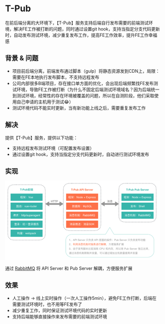 # T-Pub

在前后端分离的大环境下，【T-Pub】服务支持后端自行发布需要的前端测试环境，解决FE工作被打断的问题，同时通过设置git hook，支持当指定分支代码更新时，自动发布测试环境，减少重复发布工作，提高FE工作效率，提升FE工作幸福感

## 背景 & 问题

* 项目前后端分离，前端发布通过脚本（gulp）将静态资源发到CDN上，局限：需要在FE本地执行发布脚本，不支持远程发布
* 公司内部很多B端项目，存在接口单方面的优化，会出现后端频繁找FE发布测试环境，导致FE工作被打断（为什么不固定后端测试环境域名？因为后端统一到测试环境，经常性的存在环境被覆盖的问题，所以在自测阶段，他们采取使用自己申请的主机用于测试😂）
* 测试环境代码不能实时更新，当有新功能上线之后，需要重复发布工作

## 解决

提供【T-Pub】服务，提供以下功能：

* 支持远程发布测试环境（可配置发布设置）
* 通过设置git hook，支持当指定分支代码更新时，自动进行测试环境发布

## 实现

<p align="left">
    <img width="700px" src="../screenshot/t-pub.png">
</p>

通过 [RabbitMQ](https://www.rabbitmq.com/) 将 API Server 和 Pub Server 解耦，方便服务扩展

## 效果

* 人工操作 → 线上实时操作（一次人工操作5min），避免FE工作打断，后端在需要测试环境时，也不用等FE发布了
* 减少重复工作，同时保证测试环境代码的实时更新
* 支持后端能够直接操作来发布需要的前端测试环境
